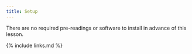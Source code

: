```yaml
---
title: Setup
---
```


There are no required pre-readings or software to install in advance of this lesson. 


{% include links.md %}
